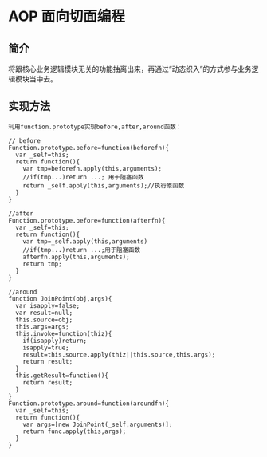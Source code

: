 # AOP 面向切面编程

## 简介

将跟核心业务逻辑模块无关的功能抽离出来，再通过“动态织入”的方式参与业务逻辑模块当中去。

## 实现方法

    利用function.prototype实现before,after,around函数：

    // before
    Function.prototype.before=function(beforefn){
      var _self=this;
      return function(){
        var tmp=beforefn.apply(this,arguments);
        //if(tmp...)return ...; 用于阻塞函数
        return _self.apply(this,arguments);//执行原函数
      }
    }

    //after
    Function.prototype.before=function(afterfn){
      var _self=this;
      return function(){
        var tmp=_self.apply(this,arguments)
        //if(tmp...)return ...;用于阻塞函数
        afterfn.apply(this,arguments);
        return tmp;
      }
    }

    //around
    function JoinPoint(obj,args){
      var isapply=false;
      var result=null;
      this.source=obj;
      this.args=args;
      this.invoke=function(thiz){
        if(isapply)return;
        isapply=true;
        result=this.source.apply(thiz||this.source,this.args);
        return result;
      }
      this.getResult=function(){
        return result;
      }
    }
    Function.prototype.around=function(aroundfn){
      var _self=this;
      return function(){
        var args=[new JoinPoint(_self,arguments)];
        return func.apply(this,args);
      }
    }

